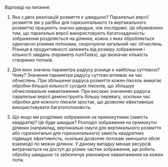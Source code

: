 Відповіді на питання:
1. Яка з двох реалізацій розмиття є швидшою?
Паралельні версії розмиття (як у parBlur для горизонтального та вертикального розмиття) працюють значно швидше, ніж послідовні. Це обумовлено тим, що паралельні версії використовують багатозадачність: зображення розділяється на ділянки, кожна з яких обробляється одночасно різними потоками, скорочуючи загальний час обчислень. Різниця в продуктивності залежить від розміру зображення і кількості завдань (параметр numTasks), що визначає кількість створених потоків.

2. Для яких значень параметра радіусу різниця є найбільш суттєвою? Чому?
Значення параметра радіусу суттєво впливає на час обчислень. При збільшенні радіуса розмиття кожен піксель вимагає обробки більшої кількості сусідніх пікселів, що збільшує обчислювальне навантаження. При високих значеннях радіуса паралельні версії демонструють більшу перевагу, оскільки час обробки для кожного пікселя зростає, що дозволяє ефективніше використовувати багатопотоковість.

3. Що якщо ми розділимо зображення на прямокутники (замість квадратів)? Це буде швидше?
Розподіл зображення на прямокутні ділянки (наприклад, вертикальні смуги для вертикального розмиття або горизонтальні для горизонтального) замість квадратних підвищує ефективність, оскільки дозволяє потокам зменшити обсяг взаємодії по межах ділянок. У даному випадку менше ресурсів витрачається на доступ до різних частин зображення, що робить обробку швидшою та забезпечує рівномірне навантаження на кожен потік.

